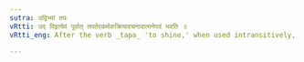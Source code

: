 ```yaml
---
sutra: उद्विभ्यां तपः
vRtti: उद् विइत्येवं पूर्वात् तपतेरकर्मकक्रियावचनादात्मनेपदं भवति ॥
vRtti_eng: After the verb _tapa_ 'to shine,' when used intransitively, and preceded by _ut_ or _vi_, the _Atmanepada_ affix is employed.

---
```

